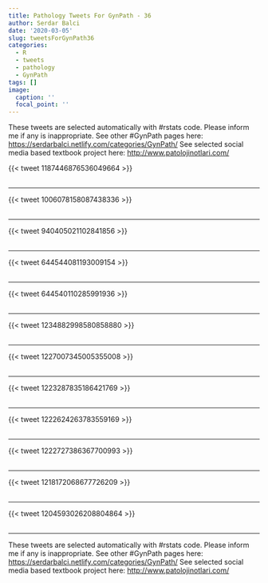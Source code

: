 ```yaml
---
title: Pathology Tweets For GynPath - 36
author: Serdar Balci
date: '2020-03-05'
slug: tweetsForGynPath36
categories:
  - R
  - tweets
  - pathology
  - GynPath
tags: []
image:
  caption: ''
  focal_point: ''
---
```



These tweets are selected automatically with #rstats code. Please inform me if any is inappropriate.
See other #GynPath pages here: https://serdarbalci.netlify.com/categories/GynPath/ 
See selected social media based textbook project here: http://www.patolojinotlari.com/

{{< tweet 1187446876536049664 >}}
<br>
<br>
<hr>
{{< tweet 1006078158087438336 >}}
<br>
<br>
<hr>
{{< tweet 940405021102841856 >}}
<br>
<br>
<hr>
{{< tweet 644544081193009154 >}}
<br>
<br>
<hr>
{{< tweet 644540110285991936 >}}
<br>
<br>
<hr>
{{< tweet 1234882998580858880 >}}
<br>
<br>
<hr>
{{< tweet 1227007345005355008 >}}
<br>
<br>
<hr>
{{< tweet 1223287835186421769 >}}
<br>
<br>
<hr>
{{< tweet 1222624263783559169 >}}
<br>
<br>
<hr>
{{< tweet 1222727386367700993 >}}
<br>
<br>
<hr>
{{< tweet 1218172068677726209 >}}
<br>
<br>
<hr>
{{< tweet 1204593026208804864 >}}
<br>
<br>
<hr>


These tweets are selected automatically with #rstats code. Please inform me if any is inappropriate.
See other #GynPath pages here: https://serdarbalci.netlify.com/categories/GynPath/ 
See selected social media based textbook project here: http://www.patolojinotlari.com/
